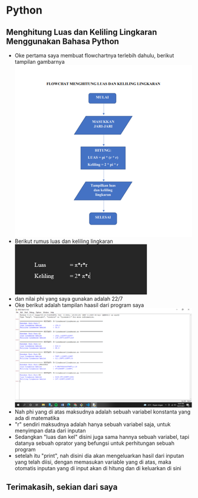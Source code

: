# Python
## Menghitung Luas dan Keliling Lingkaran Menggunakan Bahasa Python
- Oke pertama saya membuat flowchartnya terlebih dahulu, berikut tampilan gambarnya
![Gambar1](ss/ss1.png)
- Berikut rumus luas dan keliling lingkaran
![gambar2](ss/ss2.png)
- dan nilai phi yang saya gunakan adalah 22/7
- Oke berikut adalah tampilan haasil dari program saya
![Gambar3](ss/ss3.png)
- Nah phi yang di atas maksudnya adalah sebuah variabel konstanta yang ada di matematika
- "r" sendiri maksudnya adalah hanya sebuah variabel saja, untuk menyimpan data dari inputan
- Sedangkan "luas dan kel" disini juga sama hannya sebuah variabel, tapi datanya sebuah oprator yang befungsi untuk perhitungan sebuah program
- setelah itu "print", nah disini dia akan mengeluarkan hasil dari inputan yang telah diisi, dengan memasukan variable yang di atas, maka otomatis inputan yang di input akan di hitung dan di keluarkan di sini
## Terimakasih, sekian dari saya